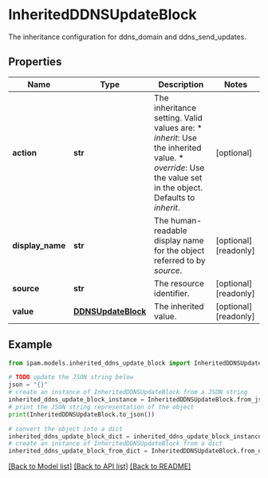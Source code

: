 # InheritedDDNSUpdateBlock

The inheritance configuration for ddns_domain and ddns_send_updates.

## Properties

Name | Type | Description | Notes
------------ | ------------- | ------------- | -------------
**action** | **str** | The inheritance setting.  Valid values are: * _inherit_: Use the inherited value. * _override_: Use the value set in the object.  Defaults to _inherit_. | [optional] 
**display_name** | **str** | The human-readable display name for the object referred to by _source_. | [optional] [readonly] 
**source** | **str** | The resource identifier. | [optional] [readonly] 
**value** | [**DDNSUpdateBlock**](DDNSUpdateBlock.md) | The inherited value. | [optional] [readonly] 

## Example

```python
from ipam.models.inherited_ddns_update_block import InheritedDDNSUpdateBlock

# TODO update the JSON string below
json = "{}"
# create an instance of InheritedDDNSUpdateBlock from a JSON string
inherited_ddns_update_block_instance = InheritedDDNSUpdateBlock.from_json(json)
# print the JSON string representation of the object
print(InheritedDDNSUpdateBlock.to_json())

# convert the object into a dict
inherited_ddns_update_block_dict = inherited_ddns_update_block_instance.to_dict()
# create an instance of InheritedDDNSUpdateBlock from a dict
inherited_ddns_update_block_from_dict = InheritedDDNSUpdateBlock.from_dict(inherited_ddns_update_block_dict)
```
[[Back to Model list]](../README.md#documentation-for-models) [[Back to API list]](../README.md#documentation-for-api-endpoints) [[Back to README]](../README.md)


